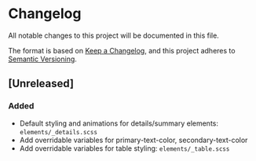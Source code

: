 # Changelog

All notable changes to this project will be documented in this file.

The format is based on [Keep a Changelog](https://keepachangelog.com/en/1.0.0/),
and this project adheres to [Semantic Versioning](https://semver.org/spec/v2.0.0.html).

## [Unreleased]

### Added

- Default styling and animations for details/summary elements: `elements/_details.scss`
- Add overridable variables for primary-text-color, secondary-text-color
- Add overridable variables for table styling: `elements/_table.scss`
